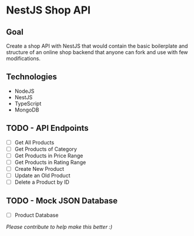 # NestJS Shop API

## Goal

Create a shop API with NestJS that would contain the basic boilerplate and structure of an online shop backend that anyone can fork and use with few modifications.

## Technologies

- NodeJS
- NestJS
- TypeScript
- MongoDB

## TODO - API Endpoints

- [ ] Get All Products
- [ ] Get Products of Category
- [ ] Get Products in Price Range
- [ ] Get Products in Rating Range
- [ ] Create New Product
- [ ] Update an Old Product
- [ ] Delete a Product by ID

## TODO - Mock JSON Database

- [ ] Product Database

_Please contribute to help make this better :)_
